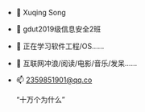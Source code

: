- 👋 Xuqing Song
- 👀 gdut2019级信息安全2班
- 🌱 正在学习软件工程/OS……
- 💞️ 互联网冲浪/阅读/电影/音乐/发呆……
- 📫 2359851901@qq.co

     
     “十万个为什么”
